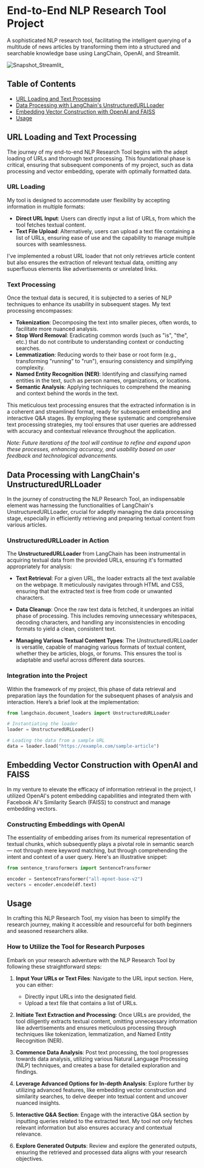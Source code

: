 # End-to-End NLP Research Tool Project 

A sophisticated NLP research tool, facilitating the intelligent querying of a multitude of news articles by transforming them into a structured and searchable knowledge base using LangChain, OpenAI, and Streamlit.

![Snapshot_Streamlit_](https://github.com/EfthimiosVlahos/ChatBot_Research_Analysis/assets/56899588/ed892a39-abbf-4642-aa9c-dfad66c1d842)


## Table of Contents
- [URL Loading and Text Processing](#url-loading-and-text-processing)
- [Data Processing with LangChain's UnstructuredURLLoader](#data-processing-with-langchains-unstructuredurlloader)
- [Embedding Vector Construction with OpenAI and FAISS](#embedding-vector-construction-with-openai-and-faiss)
- [Usage](#usage)

## URL Loading and Text Processing <a id="url-loading-and-text-processing"></a>

The journey of my end-to-end NLP Research Tool begins with the adept loading of URLs and thorough text processing. This foundational phase is critical, ensuring that subsequent components of my project, such as data processing and vector embedding, operate with optimally formatted data.

### URL Loading

My tool is designed to accommodate user flexibility by accepting information in multiple formats:
- **Direct URL Input**: Users can directly input a list of URLs, from which the tool fetches textual content.
- **Text File Upload**: Alternatively, users can upload a text file containing a list of URLs, ensuring ease of use and the capability to manage multiple sources with seamlessness.

I've implemented a robust URL loader that not only retrieves article content but also ensures the extraction of relevant textual data, omitting any superfluous elements like advertisements or unrelated links.

### Text Processing

Once the textual data is secured, it is subjected to a series of NLP techniques to enhance its usability in subsequent stages. My text processing encompasses:
- **Tokenization**: Decomposing the text into smaller pieces, often words, to facilitate more nuanced analysis.
- **Stop Word Removal**: Eradicating common words (such as "is", "the", etc.) that do not contribute to understanding context or conducting searches.
- **Lemmatization**: Reducing words to their base or root form (e.g., transforming "running" to "run"), ensuring consistency and simplifying complexity.
- **Named Entity Recognition (NER)**: Identifying and classifying named entities in the text, such as person names, organizations, or locations.
- **Semantic Analysis**: Applying techniques to comprehend the meaning and context behind the words in the text.

This meticulous text processing ensures that the extracted information is in a coherent and streamlined format, ready for subsequent embedding and interactive Q&A stages. By employing these systematic and comprehensive text processing strategies, my tool ensures that user queries are addressed with accuracy and contextual relevance throughout the application.

_Note: Future iterations of the tool will continue to refine and expand upon these processes, enhancing accuracy, and usability based on user feedback and technological advancements._


## Data Processing with LangChain's UnstructuredURLLoader <a id="data-processing-with-langchains-unstructuredurlloader"></a>

In the journey of constructing the NLP Research Tool, an indispensable element was harnessing the functionalities of LangChain's UnstructuredURLLoader, crucial for adeptly managing the data processing stage, especially in efficiently retrieving and preparing textual content from various articles.

### UnstructuredURLLoader in Action

The **UnstructuredURLLoader** from LangChain has been instrumental in acquiring textual data from the provided URLs, ensuring it's formatted appropriately for analysis:

- **Text Retrieval**: For a given URL, the loader extracts all the text available on the webpage. It meticulously navigates through HTML and CSS, ensuring that the extracted text is free from code or unwanted characters.

- **Data Cleanup**: Once the raw text data is fetched, it undergoes an initial phase of processing. This includes removing unnecessary whitespaces, decoding characters, and handling any inconsistencies in encoding formats to yield a clean, consistent text.

- **Managing Various Textual Content Types**: The UnstructuredURLLoader is versatile, capable of managing various formats of textual content, whether they be articles, blogs, or forums. This ensures the tool is adaptable and useful across different data sources.

### Integration into the Project

Within the framework of my project, this phase of data retrieval and preparation lays the foundation for the subsequent phases of analysis and interaction. Here’s a brief look at the implementation:

```python
from langchain.document_loaders import UnstructuredURLLoader

# Instantiating the loader
loader = UnstructuredURLLoader()

# Loading the data from a sample URL
data = loader.load("https://example.com/sample-article")
```


## Embedding Vector Construction with OpenAI and FAISS <a id="embedding-vector-construction-with-openai-and-faiss"></a>

In my venture to elevate the efficacy of information retrieval in the project, I utilized OpenAI's potent embedding capabilities and integrated them with Facebook AI's Similarity Search (FAISS) to construct and manage embedding vectors.

### Constructing Embeddings with OpenAI

The essentiality of embedding arises from its numerical representation of textual chunks, which subsequently plays a pivotal role in semantic search — not through mere keyword matching, but through comprehending the intent and context of a user query. Here's an illustrative snippet:

```python
from sentence_transformers import SentenceTransformer

encoder = SentenceTransformer("all-mpnet-base-v2")
vectors = encoder.encode(df.text)
```

## Usage <a id="usage"></a>

In crafting this NLP Research Tool, my vision has been to simplify the research journey, making it accessible and resourceful for both beginners and seasoned researchers alike. 

### How to Utilize the Tool for Research Purposes

Embark on your research adventure with the NLP Research Tool by following these straightforward steps:

1. **Input Your URLs or Text Files**:
   Navigate to the URL input section. Here, you can either:
   - Directly input URLs into the designated field.
   - Upload a text file that contains a list of URLs.

2. **Initiate Text Extraction and Processing**:
   Once URLs are provided, the tool diligently extracts textual content, omitting unnecessary information like advertisements and ensures meticulous processing through techniques like tokenization, lemmatization, and Named Entity Recognition (NER).

3. **Commence Data Analysis**:
   Post text processing, the tool progresses towards data analysis, utilizing various Natural Language Processing (NLP) techniques, and creates a base for detailed exploration and findings. 

4. **Leverage Advanced Options for In-depth Analysis**:
   Explore further by utilizing advanced features, like embedding vector construction and similarity searches, to delve deeper into textual content and uncover nuanced insights.

5. **Interactive Q&A Section**:
   Engage with the interactive Q&A section by inputting queries related to the extracted text. My tool not only fetches relevant information but also ensures accuracy and contextual relevance.

6. **Explore Generated Outputs**:
   Review and explore the generated outputs, ensuring the retrieved and processed data aligns with your research objectives.


